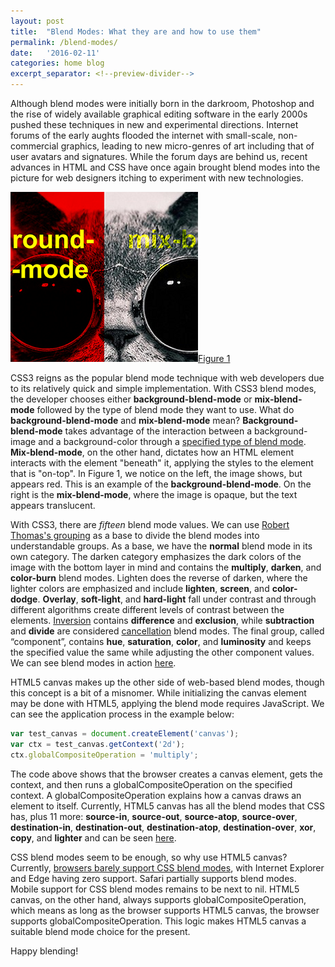 ```yaml
---
layout: post
title:  "Blend Modes: What they are and how to use them"
permalink: /blend-modes/
date:   '2016-02-11'
categories: home blog
excerpt_separator: <!--preview-divider-->
---
```

Although blend modes were initially born in the darkroom, Photoshop and the rise of widely available graphical editing software in the early 2000s pushed these techniques in new and experimental directions. <!--preview-divider-->Internet forums of the early aughts flooded the internet with small-scale, non-commercial graphics, leading to new micro-genres of art including that of user avatars and signatures. While the forum days are behind us, recent advances in HTML and CSS have once again brought blend modes into the picture for web designers itching to experiment with new technologies.

<a href="http://codepen.io/acjdesigns/pen/aJpmdx" class="post-img rail right"><img src="../images/posts/blend-modes/thumbnail.png"/><span>Figure 1</span></a>

CSS3 reigns as the popular blend mode technique with web developers due to its relatively quick and simple implementation. With CSS3 blend modes, the developer chooses either **background-blend-mode** or **mix-blend-mode** followed by the type of blend mode they want to use. What do **background-blend-mode** and **mix-blend-mode** mean? **Background-blend-mode** takes advantage of the interaction between a background-image and a background-color through a <a href="http://codepen.io/acjdesigns/full/NGEjOL/" target="_blank">specified type of blend mode</a>. **Mix-blend-mode**, on the other hand, dictates how an HTML element interacts with the element "beneath" it, applying the styles to the element that is "on-top". In Figure 1, we notice on the left, the image shows, but appears red. This is an example of the **background-blend-mode**. On the right is the **mix-blend-mode**, where the image is opaque, but the text appears translucent.

With CSS3, there are *fifteen* blend mode values.  We can use <a href="http://photoblogstop.com/photoshop/photoshop-blend-modes-explained" target="_blank">Robert Thomas's grouping</a> as a base to divide the blend modes into understandable groups. As a base, we have the **normal** blend mode in its own category. The darken category emphasizes the dark colors of the image with the bottom layer in mind and contains the **multiply**, **darken**, and **color-burn** blend modes. Lighten does the reverse of darken, where the lighter colors are emphasized and include **lighten**, **screen**, and **color-dodge**. **Overlay**, **soft-light**, and **hard-light** fall under contrast and through different algorithms create different levels of contrast between the elements. <a href="http://photoblogstop.com/photoshop/photoshop-blend-modes-explained" target="_blank">Inversion</a> contains **difference** and **exclusion**, while **subtraction** and **divide** are considered <a href="http://photoblogstop.com/photoshop/photoshop-blend-modes-explained" target="_blank">cancellation</a> blend modes. The final group, called “component”, contains **hue**, **saturation**, **color**, and **luminosity** and keeps the specified value the same while adjusting the other component values. We can see blend modes in action <a href="http://codepen.io/acjdesigns/pen/NGEjOL" target="_blank">here</a>.

HTML5 canvas makes up the other side of web-based blend modes, though this concept is a bit of a misnomer. While initializing the canvas element may be done with HTML5, applying the blend mode requires JavaScript. We can see the application process in the example below:

```js
var test_canvas = document.createElement('canvas');
var ctx = test_canvas.getContext('2d');
ctx.globalCompositeOperation = 'multiply';
```

The code above shows that the browser creates a canvas element, gets the context, and then runs a <span class="pre">globalCompositeOperation</span> on the specified context. A <span class="pre">globalCompositeOperation</span> explains how a canvas draws an element to itself. Currently, HTML5 canvas has all the blend modes that CSS has, plus 11 more: **source-in**, **source-out**, **source-atop**, **source-over**, **destination-in**, **destination-out**, **destination-atop**, **destination-over**, **xor**, **copy**, and **lighter** and can be seen <a href="http://codepen.io/acjdesigns/pen/VpPPvE" target="_blank">here</a>.

CSS blend modes seem to be enough, so why use HTML5 canvas? Currently, <a href="http://caniuse.com/#search=css%20blend%20mode" target="_blank">browsers barely support CSS blend modes</a>, with Internet Explorer and Edge having zero support. Safari partially supports blend modes. Mobile support for CSS blend modes remains to be next to nil. HTML5 canvas, on the other hand, always supports <span class="pre">globalCompositeOperation</span>, which means as long as the browser supports HTML5 canvas, the browser supports <span class="pre">globalCompositeOperation</span>. This logic makes HTML5 canvas a suitable blend mode choice for the present.

Happy blending!

